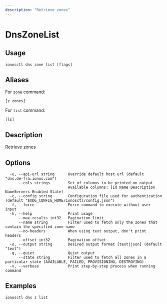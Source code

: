 ```yaml
---
description: "Retrieve zones"
---
```


# DnsZoneList

## Usage

```text
ionosctl dns zone list [flags]
```

## Aliases

For `zone` command:

```text
[z zones]
```

For `list` command:

```text
[ls]
```

## Description

Retrieve zones

## Options

```text
  -u, --api-url string      Override default host url (default "dns.de-fra.ionos.com")
      --cols strings        Set of columns to be printed on output 
                            Available columns: [Id Name Description NameServers Enabled State]
  -c, --config string       Configuration file used for authentication (default "$XDG_CONFIG_HOME/ionosctl/config.json")
  -f, --force               Force command to execute without user input
  -h, --help                Print usage
      --max-results int32   Pagination limit
      --name string         Filter used to fetch only the zones that contain the specified zone name
      --no-headers          When using text output, don't print headers
      --offset int32        Pagination offset
  -o, --output string       Desired output format [text|json] (default "text")
  -q, --quiet               Quiet output
      --state string        Filter used to fetch all zones in a particular state (AVAILABLE, FAILED, PROVISIONING, DESTROYING)
  -v, --verbose             Print step-by-step process when running command
```

## Examples

```text
ionosctl dns z list
```

